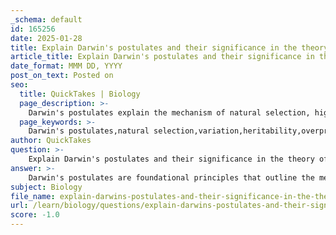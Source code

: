 ```yaml
---
_schema: default
id: 165256
date: 2025-01-28
title: Explain Darwin's postulates and their significance in the theory of natural selection.
article_title: Explain Darwin's postulates and their significance in the theory of natural selection.
date_format: MMM DD, YYYY
post_on_text: Posted on
seo:
  title: QuickTakes | Biology
  page_description: >-
    Darwin's postulates explain the mechanism of natural selection, highlighting the importance of variation, heritability, overproduction, and non-random survival in driving evolutionary change and adaptation.
  page_keywords: >-
    Darwin's postulates,natural selection,variation,heritability,overproduction,evolutionary change,adaptation,evolutionary biology,empirical testing
author: QuickTakes
question: >-
    Explain Darwin's postulates and their significance in the theory of natural selection.
answer: >-
    Darwin's postulates are foundational principles that outline the mechanism of natural selection, which is a key driver of evolutionary change. These postulates are as follows:\n\n1. **Variation**: Within any given population, individuals exhibit differences in traits. This variation is crucial because it provides the raw material for natural selection to act upon.\n\n2. **Heritability**: Some of the variations in traits are heritable, meaning they can be passed from parents to offspring. This heritability is essential for the traits that confer advantages to be transmitted through generations.\n\n3. **Overproduction**: Most species tend to produce more offspring than can survive to adulthood. This overproduction leads to competition for resources, as not all individuals will survive to reproduce.\n\n4. **Non-random survival and reproduction**: Survival and reproduction are not random events; individuals with traits that are favorable in their environment are more likely to survive and reproduce. This differential survival and reproduction lead to a gradual change in the population over time, as advantageous traits become more common.\n\n### Significance of Darwin's Postulates\n\nThe significance of these postulates lies in their ability to explain how evolution occurs through natural selection. They provide a framework for understanding the dynamics of populations and how certain traits become more prevalent over generations. Here are a few key points regarding their importance:\n\n- **Foundation of Evolutionary Biology**: Darwin's postulates form the cornerstone of modern evolutionary theory, influencing various fields such as genetics, ecology, and conservation biology.\n\n- **Empirical Testing**: These principles can be tested and observed in natural populations, allowing scientists to study the mechanisms of evolution in real-time.\n\n- **Understanding Adaptation**: The postulates help explain how species adapt to their environments over time, leading to the diversity of life forms we see today.\n\n- **Framework for Research**: They provide a conceptual framework for researchers to investigate evolutionary processes, including the study of fitness, phenotype, and genotype relationships.\n\nIn summary, Darwin's postulates are critical for understanding the process of natural selection and the broader implications for evolutionary biology. They highlight the interplay between variation, heritability, competition, and survival, which together drive the evolution of species.
subject: Biology
file_name: explain-darwins-postulates-and-their-significance-in-the-theory-of-natural-selection.md
url: /learn/biology/questions/explain-darwins-postulates-and-their-significance-in-the-theory-of-natural-selection
score: -1.0
---
```


&nbsp;